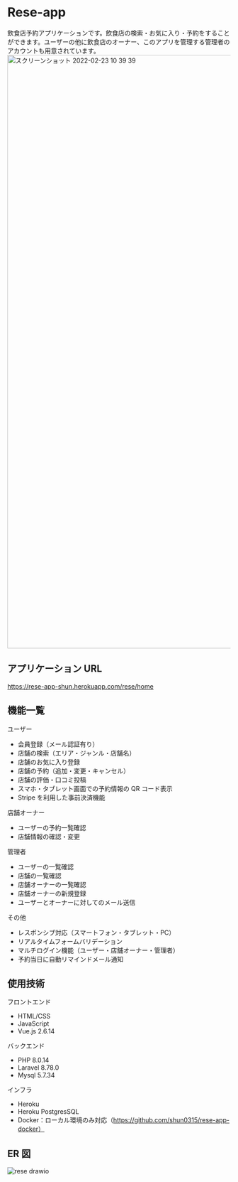 # Rese-app

飲食店予約アプリケーションです。飲食店の検索・お気に入り・予約をすることができます。ユーザーの他に飲食店のオーナー、このアプリを管理する管理者のアカウントも用意されています。
<img width="1336" alt="スクリーンショット 2022-02-23 10 39 39" src="https://user-images.githubusercontent.com/91045911/155248705-f748f513-645d-4c7e-8c68-eb8801915122.png">

## アプリケーション URL

https://rese-app-shun.herokuapp.com/rese/home

## 機能一覧

ユーザー

-   会員登録（メール認証有り）
-   店舗の検索（エリア・ジャンル・店舗名）
-   店舗のお気に入り登録
-   店舗の予約（追加・変更・キャンセル）
-   店舗の評価・口コミ投稿
-   スマホ・タブレット画面での予約情報の QR コード表示
-   Stripe を利用した事前決済機能

店舗オーナー

-   ユーザーの予約一覧確認
-   店舗情報の確認・変更

管理者

-   ユーザーの一覧確認
-   店舗の一覧確認
-   店舗オーナーの一覧確認
-   店舗オーナーの新規登録
-   ユーザーとオーナーに対してのメール送信

その他

-   レスポンシブ対応（スマートフォン・タブレット・PC）
-   リアルタイムフォームバリデーション
-   マルチログイン機能（ユーザー・店舗オーナー・管理者）
-   予約当日に自動リマインドメール通知

## 使用技術

フロントエンド

-   HTML/CSS
-   JavaScript
-   Vue.js 2.6.14

バックエンド

-   PHP 8.0.14
-   Laravel 8.78.0
-   Mysql 5.7.34

インフラ

-   Heroku
-   Heroku PostgresSQL
-   Docker：ローカル環境のみ対応（https://github.com/shun0315/rese-app-docker）

## ER 図

![rese drawio](https://user-images.githubusercontent.com/91045911/155051780-a16c63d9-a6ec-4251-b37d-eae97ed56da5.png)
